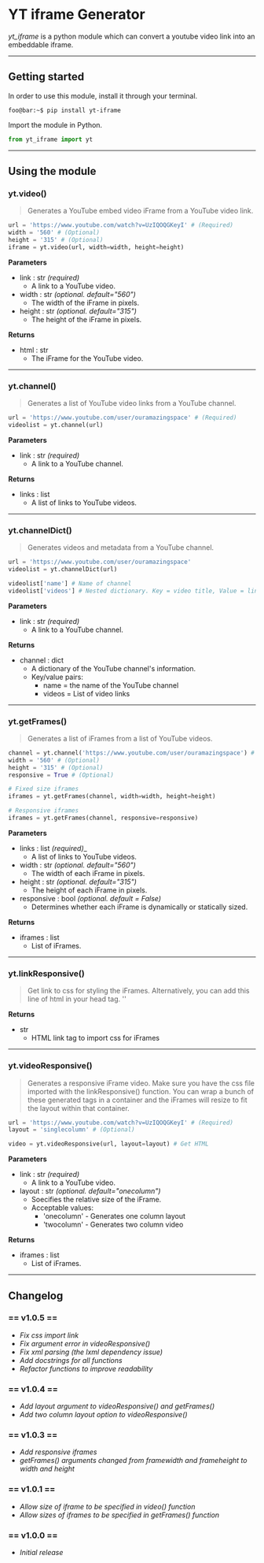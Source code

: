 YT iframe Generator
===================

_yt_iframe_ is a python module which can convert a youtube video link into an embeddable iframe.

---

## Getting started

In order to use this module, install it through your terminal.
``` console
foo@bar:~$ pip install yt-iframe
```

Import the module in Python.
``` python
from yt_iframe import yt
```

---

## Using the module

### yt.video()
>   Generates a YouTube embed video iFrame from a YouTube video link.

``` python
url = 'https://www.youtube.com/watch?v=UzIQOQGKeyI' # (Required)
width = '560' # (Optional)
height = '315' # (Optional)
iframe = yt.video(url, width=width, height=height)
```

**Parameters**
-   link : str _(required)_
    -   A link to a YouTube video.
-   width : str _(optional. default="560")_
    -   The width of the iFrame in pixels.
-   height : str _(optional. default="315")_
    -   The height of the iFrame in pixels.

**Returns**
- html : str
    -   The iFrame for the YouTube video.

---

### yt.channel()
>   Generates a list of YouTube video links from a YouTube channel.

``` python
url = 'https://www.youtube.com/user/ouramazingspace' # (Required)
videolist = yt.channel(url)
```

**Parameters**
-   link : str _(required)_
    -   A link to a YouTube channel.

**Returns**
-   links : list
    -   A list of links to YouTube videos.

---

### yt.channelDict()
>   Generates videos and metadata from a YouTube channel.

``` python
url = 'https://www.youtube.com/user/ouramazingspace'
videolist = yt.channelDict(url)

videolist['name'] # Name of channel
videolist['videos'] # Nested dictionary. Key = video title, Value = link
```

**Parameters**
-   link : str _(required)_
    -   A link to a YouTube channel.

**Returns**
-   channel : dict
    -   A dictionary of the YouTube channel's information.
    -   Key/value pairs:
        -   name = the name of the YouTube channel
        -   videos = List of video links

---

### yt.getFrames()
>   Generates a list of iFrames from a list of YouTube videos.

``` python
channel = yt.channel('https://www.youtube.com/user/ouramazingspace') # (Required)
width = '560' # (Optional)
height = '315' # (Optional)
responsive = True # (Optional)

# Fixed size iframes
iframes = yt.getFrames(channel, width=width, height=height)

# Responsive iframes
iframes = yt.getFrames(channel, responsive=responsive)
```

**Parameters**
-   links : list _(required)__
    -   A list of links to YouTube videos.
-   width : str _(optional. default="560")_
    -   The width of each iFrame in pixels.
-   height : str _(optional. default="315")_
    -   The height of each iFrame in pixels.
-   responsive : bool _(optional. default = False)_
    -   Determines whether each iFrame is dynamically or statically sized.

**Returns**
-   iframes : list
    -   List of iFrames.

---

### yt.linkResponsive()
>   Get link to css for styling the iFrames.
>   Alternatively, you can add this line of html in your head tag.
>   '<link rel="stylesheet" href="https://raw.githubusercontent.com/RobbyB97/yt-iframe-python/master/yt_iframe/yt_iframe.css">'

**Returns**
-   str
    -   HTML link tag to import css for iFrames

---

### yt.videoResponsive()
>   Generates a responsive iFrame video. Make sure you have the css file imported with the linkResponsive() function. You can wrap a bunch of these generated tags in a container and the iFrames will resize to fit the layout within that container.

``` python
url = 'https://www.youtube.com/watch?v=UzIQOQGKeyI' # (Required)
layout = 'singlecolumn' # (Optional)

video = yt.videoResponsive(url, layout=layout) # Get HTML
```

**Parameters**
-   link : str _(required)_
    -   A link to a YouTube video.
-   layout : str _(optional. default="onecolumn")_
    -   Soecifies the relative size of the iFrame.
    -   Acceptable values:
        -   'onecolumn' - Generates one column layout
        -   'twocolumn' - Generates two column video

**Returns**
-   iframes : list
    -   List of iFrames.

---

## Changelog

### == v1.0.5 ==
* _Fix css import link_
* _Fix argument error in videoResponsive()_
* _Fix xml parsing (the lxml dependency issue)_
* _Add docstrings for all functions_
* _Refactor functions to improve readability_

### == v1.0.4 ==
* _Add layout argument to videoResponsive() and getFrames()_
* _Add two column layout option to videoResponsive()_

### == v1.0.3 ==
* _Add responsive iframes_
* _getFrames() arguments changed from framewidth and frameheight to width and height_

### == v1.0.1 ==
* _Allow size of iframe to be specified in video() function_
* _Allow sizes of iframes to be specified in getFrames() function_

### == v1.0.0 ==
* _Initial release_
